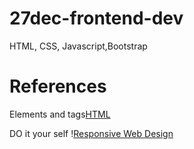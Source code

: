 # 27dec-frontend-dev
HTML, CSS, Javascript,Bootstrap

<h1>References</h1>

<p>Elements and tags<a href="https://www.w3schools.com/html/default.asp">HTML<a/><p>
<p>DO it your self !<a href="https://www.freecodecamp.org/learn/2022/responsive-web-design/" target="_blank">Responsive Web Design<a/><p>